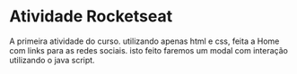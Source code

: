 # Atividade Rocketseat
 A  primeira atividade do curso. utilizando apenas html e css, feita a Home com links para as redes sociais. isto feito faremos um modal com interação utilizando o java script.
